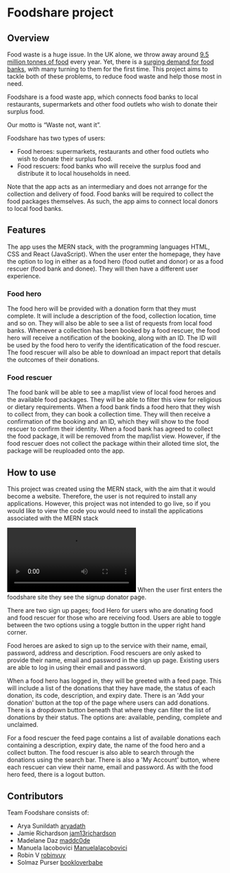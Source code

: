 # Foodshare project

## Overview
Food waste is a huge issue. In the UK alone, we throw away around [9.5 million tonnes of food](https://lordslibrary.parliament.uk/food-waste-in-the-uk/) every year. Yet, there is a [surging demand for food banks](https://commonslibrary.parliament.uk/food-bank-demand-and-the-rising-cost-of-living/), with many turning to them for the first time. This project aims to tackle both of these problems, to reduce food waste and help those most in need.

Foodshare is a food waste app, which connects food banks to local restaurants, supermarkets and other food outlets who wish to donate their surplus food.

Our motto is “Waste not, want it”.

Foodshare has two types of users:
* Food heroes: supermarkets, restaurants and other food outlets who wish to donate their surplus food.
* Food rescuers: food banks who will receive the surplus food and distribute it to local households in need.

Note that the app acts as an intermediary and does not arrange for the collection and delivery of food. Food banks will be required to collect the food packages themselves. As such, the app aims to connect local donors to local food banks.

## Features

The app uses the MERN stack, with the programming languages HTML, CSS and React (JavaScript). When the user enter the homepage, they have the option to log in either as a food hero (food outlet and donor) or as a food rescuer (food bank and donee). They will then have a different user experience. 

### Food hero
The food hero will be provided with a donation form that they must complete. It will include a description of the food, collection location, time and so on. They will also be able to see a list of requests from local food banks. Whenever a collection has been booked by a food rescuer, the food hero will receive a notification of the booking, along with an ID. The ID  will be used by the food hero to verify the identificatication of the food rescuer. The food rescuer will also be able to download an impact report that details the outcomes of their donations.

### Food rescuer
The food bank will be able to see a map/list view of local food heroes and the available food packages. They will be able to filter this view for religious or dietary requirements. When a food bank finds a food hero that they wish to collect from, they can book a collection time. They will then receive a confirmation of the booking and an ID, which they will show to the food rescuer to confirm their identity. When a food bank has agreed to collect the food package, it will be removed from the map/list view. However, if the food rescuer does not collect the package within their alloted time slot, the package will be reuploaded onto the app.

## How to use
This project was created using the MERN stack, with the aim that it would become a website. Therefore, the user is not required to install any applications. However, this project was not intended to go live, so if you would like to view the code you would need to install the applications associated with the MERN stack

![](./diagrams/how_to_use.mov)
When the user first enters the foodshare site they see the signup donator page.

There are two sign up pages; food Hero for users who are donating food and food rescuer for those who are receiving food. Users are able to toggle between the two options using a toggle button in the upper right hand corner. 

Food heroes are asked to sign up to the service with their name, email, password, address and description. Food rescuers are only asked to provide their name, email and password in the sign up page. Existing users are able to log in using their email and password.

When a food hero has logged in, they will be greeted with a feed page. This will include a list of the donations that they have made, the status of each donation, its code, description, and expiry date. There is an 'Add your donation' button at the top of the page where users can add donations. There is a dropdown button beneath that where they can filter the list of donations by their status. The options are: available, pending, complete and unclaimed. 

For a food rescuer the feed page contains a list of available donations each containing a description, expiry date, the name of the food hero and a collect button. The food rescuer is also able to search through the donations using the search bar. There is also a 'My Account' button, where each rescuer can view their name, email and password. As with the food hero feed, there is a logout button.

## Contributors
Team Foodshare consists of:
* Arya Sunildath [aryadath](https://github.com/aryadath)
* Jamie Richardson [jam13richardson](https://github.com/jam13richardson)
* Madelane Daz [maddc0de](https://github.com/maddc0de)
* Manuela Iacobovici [ManuelaIacobovici](https://github.com/ManuelaIacobovici)
* Robin V [robinvuy](https://github.com/robinvuy)
* Solmaz Purser [bookloverbabe](https://github.com/bookloverbabe)